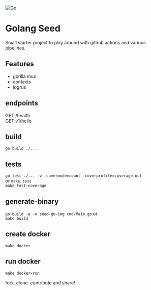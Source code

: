 ![Go](https://github.com/sapiderman/seed-go/workflows/Go/badge.svg)

# Golang Seed

Small starter project to play around with github actions and various pipelines.  

## Features

- gorilla mux  
- contexts  
- logrus  

## endpoints

GET /health  
GET v1/hello  

## build

`go build ./...`  

## tests

`go test ./... -v -covermode=count -coverprofile=coverage.out`  
or
`make test`  
`make test-coverage`  

## generate-binary

`go build -a -o seed-go-img cmd/Main.go`
or  
`make build`  

## create docker

`make docker`  

## run docker  

`make docker-run`  

fork. clone. contribute and share!
